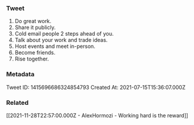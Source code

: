 ### Tweet
1. Do great work.
2. Share it publicly.
3. Cold email people 2 steps ahead of you.
4. Talk about your work and trade ideas.
5. Host events and meet in-person.
6. Become friends.
7. Rise together.

### Metadata
Tweet ID: 1415696686324854793
Created At: 2021-07-15T15:36:07.000Z

### Related
[[2021-11-28T22:57:00.000Z - AlexHormozi - Working hard is the reward]]

